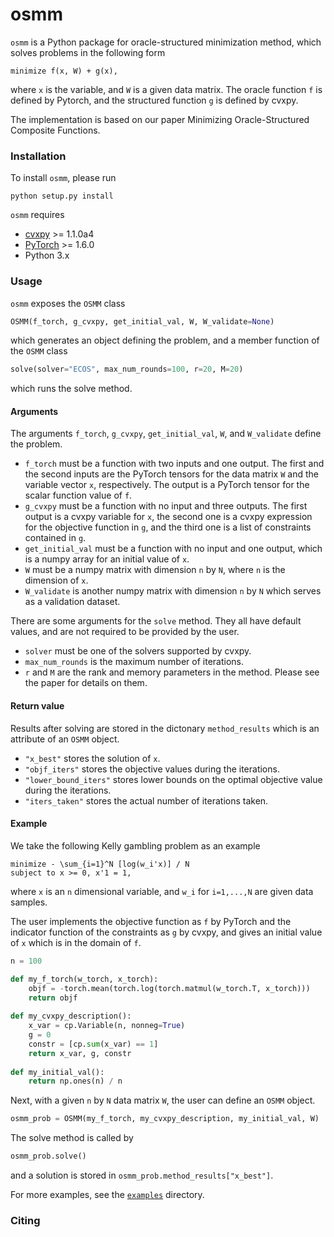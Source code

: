 # osmm
`osmm` is a Python package for oracle-structured minimization method, which solves problems in the following form
```
minimize f(x, W) + g(x),
```
where `x` is the variable, and `W` is a given data matrix. The oracle function `f` is defined by Pytorch, and the structured function `g` is defined by cvxpy.

The implementation is based on our paper Minimizing Oracle-Structured Composite Functions.

### Installation
To install `osmm`, please run 
```
python setup.py install
```

`osmm` requires
* [cvxpy](https://github.com/cvxgrp/cvxpy) >= 1.1.0a4
* [PyTorch](https://pytorch.org/) >= 1.6.0
* Python 3.x


### Usage
`osmm` exposes the `OSMM` class 
```python
OSMM(f_torch, g_cvxpy, get_initial_val, W, W_validate=None)
```
which generates an object defining the problem, 
and a member function of the `OSMM` class
```python
solve(solver="ECOS", max_num_rounds=100, r=20, M=20)
```
which runs the solve method.

#### Arguments
The arguments `f_torch`, `g_cvxpy`, `get_initial_val`, `W`, and `W_validate` define the problem.
* `f_torch` must be a function with two inputs and one output. The first and the second inputs are the PyTorch tensors for the data matrix `W` and the variable vector `x`, respectively. The output is a PyTorch tensor for the scalar function value of `f`.
* `g_cvxpy` must be a function with no input and three outputs. The first output is a cvxpy variable for `x`, the second one is a cvxpy expression for the objective function in `g`, and the third one is a list of constraints contained in `g`.
* `get_initial_val` must be a function with no input and one output, which is a numpy array for an initial value of `x`.
* `W` must be a numpy matrix with dimension `n` by `N`, where `n` is the dimension of `x`.
* `W_validate` is another numpy matrix with dimension `n` by `N` which serves as a validation dataset.

There are some arguments for the `solve` method. They all have default values, and are not required to be provided by the user.
* `solver` must be one of the solvers supported by cvxpy.
* `max_num_rounds` is the maximum number of iterations.
* `r` and `M` are the rank and memory parameters in the method. Please see the paper for details on them.

#### Return value
Results after solving are stored in the dictonary `method_results` which is an attribute of an `OSMM` object.
* `"x_best"` stores the solution of `x`.
* `"objf_iters"` stores the objective values during the iterations.
* `"lower_bound_iters"` stores lower bounds on the optimal objective value during the iterations.
* `"iters_taken"` stores the actual number of iterations taken.

#### Example
We take the following Kelly gambling problem as an example
```
minimize - \sum_{i=1}^N [log(w_i'x)] / N
subject to x >= 0, x'1 = 1,
```
where `x` is an `n` dimensional variable, and `w_i` for `i=1,...,N` are given data samples.

The user implements the objective function as `f` by PyTorch and the indicator function of the constraints as `g` by cvxpy,
and gives an initial value of `x` which is in the domain of `f`.
```python
n = 100

def my_f_torch(w_torch, x_torch):
    objf = -torch.mean(torch.log(torch.matmul(w_torch.T, x_torch)))
    return objf
    
def my_cvxpy_description():
    x_var = cp.Variable(n, nonneg=True)
    g = 0
    constr = [cp.sum(x_var) == 1]
    return x_var, g, constr
    
def my_initial_val():
    return np.ones(n) / n
```
Next, with a given `n` by `N` data matrix `W`, the user can define an `OSMM` object.
```python
osmm_prob = OSMM(my_f_torch, my_cvxpy_description, my_initial_val, W)
```
The solve method is called by
```python
osmm_prob.solve()
```
and a solution is stored in `osmm_prob.method_results["x_best"]`.

For more examples, see the [`examples`](examples/) directory.


### Citing
